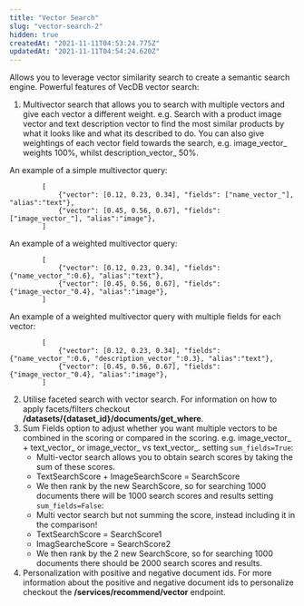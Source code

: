 ```yaml
---
title: "Vector Search"
slug: "vector-search-2"
hidden: true
createdAt: "2021-11-11T04:53:24.775Z"
updatedAt: "2021-11-11T04:54:24.620Z"
---
```

Allows you to leverage vector similarity search to create a semantic search engine.
Powerful features of VecDB vector search:
 1. Multivector search that allows you to search with multiple vectors and give each vector a different weight. e.g. Search with a product image vector and text description vector to find the most similar products by what it looks like and what its described to do. You can also give weightings of each vector field towards the search, e.g. image\_vector\_ weights 100%, whilst description\_vector\_ 50%.

An example of a simple multivector query:

```
        [
            {"vector": [0.12, 0.23, 0.34], "fields": ["name_vector_"], "alias":"text"},
            {"vector": [0.45, 0.56, 0.67], "fields": ["image_vector_"], "alias":"image"},
        ]
```

An example of a weighted multivector query:

```
        [
            {"vector": [0.12, 0.23, 0.34], "fields": {"name_vector_":0.6}, "alias":"text"},
            {"vector": [0.45, 0.56, 0.67], "fields": {"image_vector_"0.4}, "alias":"image"},
        ]
```
An example of a weighted multivector query with multiple fields for each vector:

```
        [
            {"vector": [0.12, 0.23, 0.34], "fields": {"name_vector_":0.6, "description_vector_":0.3}, "alias":"text"},
            {"vector": [0.45, 0.56, 0.67], "fields": {"image_vector_"0.4}, "alias":"image"},
        ]
```
 2. Utilise faceted search with vector search. For information on how to apply facets/filters checkout **/datasets/{dataset_id}/documents/get_where**.
 3. Sum Fields option to adjust whether you want multiple vectors to be combined in the scoring or compared in the scoring. e.g. image\_vector\_ + text\_vector\_ or image\_vector\_ vs text\_vector\_.
    setting `sum_fields=True`:
     * Multi-vector search allows you to obtain search scores by taking the sum of these scores.
     * TextSearchScore + ImageSearchScore = SearchScore
     * We then rank by the new SearchScore, so for searching 1000 documents there will be 1000 search scores and results
    setting `sum_fields=False`:
     * Multi vector search but not summing the score, instead including it in the comparison!
     * TextSearchScore = SearchScore1
     * ImagSearcheScore = SearchScore2
     * We then rank by the 2 new SearchScore, so for searching 1000 documents there should be 2000 search scores and results.
 4. Personalization with positive and negative document ids.
    For more information about the positive and negative document ids to personalize checkout the **/services/recommend/vector** endpoint.